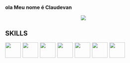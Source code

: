 ### ola Meu nome é Claudevan

<div style="display:flex; justify-content:center;">
 <img style="" src="https://github-readme-stats.vercel.app/api?username=JuNiOoO13&show_icons=true&theme=synthwave">
</div>

## SKILLS
<div style="display:flex; gap:6px; margin:auto;" >
    <img style="width:50px" src="https://cdn.jsdelivr.net/gh/devicons/devicon/icons/dotnetcore/dotnetcore-original.svg" />
    <img style="width:50px" src="https://cdn.jsdelivr.net/gh/devicons/devicon/icons/html5/html5-original.svg">
    <img style="width:50px" src="https://cdn.jsdelivr.net/gh/devicons/devicon/icons/css3/css3-original.svg" />
    <img style="width:50px" src="https://cdn.jsdelivr.net/gh/devicons/devicon/icons/javascript/javascript-original.svg" />
    <img style="width:50px" src="https://cdn.jsdelivr.net/gh/devicons/devicon/icons/csharp/csharp-original.svg" />
    <img style="width:50px" src="https://cdn.jsdelivr.net/gh/devicons/devicon/icons/python/python-original.svg" />
    <img style="width:50px" src="https://cdn.jsdelivr.net/gh/devicons/devicon/icons/microsoftsqlserver/microsoftsqlserver-plain-wordmark.svg" />      
</div>

